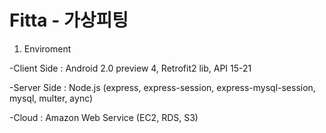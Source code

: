 # Fitta - 가상피팅

1. Enviroment

-Client Side : Android 2.0 preview 4, Retrofit2 lib, API 15-21

-Server Side : Node.js (express, express-session, express-mysql-session, mysql, multer, aync)

-Cloud : Amazon Web Service (EC2, RDS, S3)


